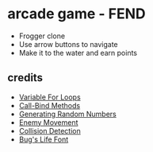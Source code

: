 # arcade game - FEND
- Frogger clone
- Use arrow buttons to navigate
- Make it to the water and earn points

## credits
- [Variable For Loops](http://stackoverflow.com/questions/6645067/javascript-dynamically-creating-variables-for-loops)
- [Call-Bind Methods](http://javascriptissexy.com/javascript-apply-call-and-bind-methods-are-essential-for-javascript-professionals/)
- [Generating Random Numbers](http://stackoverflow.com/questions/1527803/generating-random-whole-numbers-in-javascript-in-a-specific-range)
- [Enemy Movement](https://discussions.udacity.com/t/game-design-and-enemies-moving/35473/2)
- [Collision Detection](https://developer.mozilla.org/en-US/docs/Games/Techniques/2D_collision_detection)
- [Bug's Life Font](http://www.dafont.com/a-bugs-life.font)